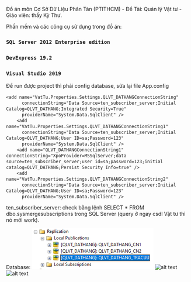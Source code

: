Đồ án môn Cơ Sở Dữ Liệu Phân Tán (PTITHCM) - Đề Tài: Quản lý Vật tư - Giáo viên: thầy Kỳ Thư.


Phần mềm và các công cụ sử dụng trong đồ án:
### `SQL Server 2012 Enterprise edition`
### `DevExpress 19.2`
### `Visual Studio 2019`


Để run được project thì phải config database, sửa lại file App.config
```
<add name="VatTu.Properties.Settings.QLVT_DATHANGConnectionString"
      connectionString="Data Source=ten_subscriber_server;Initial Catalog=QLVT_DATHANG;Integrated Security=True"
      providerName="System.Data.SqlClient" />
    <add name="VatTu.Properties.Settings.QLVT_DATHANGConnectionString1"
      connectionString="Data Source=ten_subscriber_server;Initial Catalog=QLVT_DATHANG;User ID=sa;Password=123"
      providerName="System.Data.SqlClient" />
    <add name="QLVT_DATHANGConnectionString1" connectionString="XpoProvider=MSSqlServer;data source=ten_subscriber_server;user id=sa;password=123;initial catalog=QLVT_DATHANG;Persist Security Info=true" />
    <add name="VatTu.Properties.Settings.QLVT_DATHANGConnectionString2"
      connectionString="Data Source=ten_subscriber_server;Initial Catalog=QLVT_DATHANG;User ID=sa;Password=123"
      providerName="System.Data.SqlClient" />
```
ten_subscriber_server: check bằng lệnh SELECT * FROM dbo.sysmergesubscriptions trong SQL Server (query ở ngay csdl Vật tư thì nó mới work).

Database:
![alt text](img/publi.PNG?raw=true)
![alt text](https://github.com/itialan/QuanLyVatTu_CSDLPT_PTITHCM/tree/main/img/filter.PNG?raw=true)
![alt text](https://github.com/itialan/QuanLyVatTu_CSDLPT_PTITHCM/tree/main/img/site3.PNG?raw=true)

